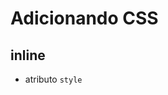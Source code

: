 # Adicionando CSS

## inline

* atributo `style`

## <style>

* tag html que irá conter o css

## <link>

* arquivo css externo

## @import css

* arquivo css externo